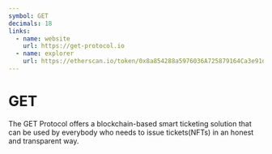 ```yaml
---
symbol: GET
decimals: 18
links:
  - name: website
    url: https://get-protocol.io
  - name: explorer
    url: https://etherscan.io/token/0x8a854288a5976036A725879164Ca3e91d30c6A1B
---
```


# GET

The GET Protocol offers a blockchain-based smart ticketing solution that can be used by everybody who needs to issue tickets(NFTs) in an honest and transparent way.
